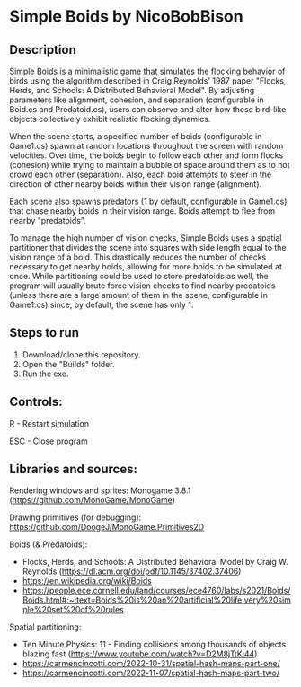 # Simple Boids by NicoBobBison

## Description
Simple Boids is a minimalistic game that simulates the flocking behavior of birds using the algorithm described in Craig Reynolds' 1987 paper "Flocks, Herds, and Schools: A Distributed Behavioral Model". By adjusting parameters like alignment, cohesion, and separation (configurable in Boid.cs and Predatoid.cs), users can observe and alter how these bird-like objects collectively exhibit realistic flocking dynamics.

When the scene starts, a specified number of boids (configurable in Game1.cs) spawn at random locations throughout the screen with random velocities. Over time, the boids begin to follow each other and form flocks (cohesion) while trying to maintain a bubble of space around them as to not crowd each other (separation). Also, each boid attempts to steer in the direction of other nearby boids within their vision range (alignment).

Each scene also spawns predators (1 by default, configurable in Game1.cs) that chase nearby boids in their vision range. Boids attempt to flee from nearby "predatoids".

To manage the high number of vision checks, Simple Boids uses a spatial partitioner that divides the scene into squares with side length equal to the vision range of a boid. This drastically reduces the number of checks necessary to get nearby boids, allowing for more boids to be simulated at once. While partitioning could be used to store predatoids as well, the program will usually brute force vision checks to find nearby predatoids (unless there are a large amount of them in the scene, configurable in Game1.cs) since, by default, the scene has only 1.


## Steps to run
1. Download/clone this repository.
2. Open the "Builds" folder.
3. Run the exe.


## Controls:
R - Restart simulation

ESC - Close program

## Libraries and sources:
Rendering windows and sprites: Monogame 3.8.1 (https://github.com/MonoGame/MonoGame)

Drawing primitives (for debugging): https://github.com/DoogeJ/MonoGame.Primitives2D

Boids (& Predatoids):
 - Flocks, Herds, and Schools: A Distributed Behavioral Model by Craig W. Reynolds (https://dl.acm.org/doi/pdf/10.1145/37402.37406)
 - https://en.wikipedia.org/wiki/Boids
 - https://people.ece.cornell.edu/land/courses/ece4760/labs/s2021/Boids/Boids.html#:~:text=Boids%20is%20an%20artificial%20life,very%20simple%20set%20of%20rules.

Spatial partitioning:
 - Ten Minute Physics: 11 - Finding collisions among thousands of objects blazing fast (https://www.youtube.com/watch?v=D2M8jTtKi44)
 - https://carmencincotti.com/2022-10-31/spatial-hash-maps-part-one/
 - https://carmencincotti.com/2022-11-07/spatial-hash-maps-part-two/
